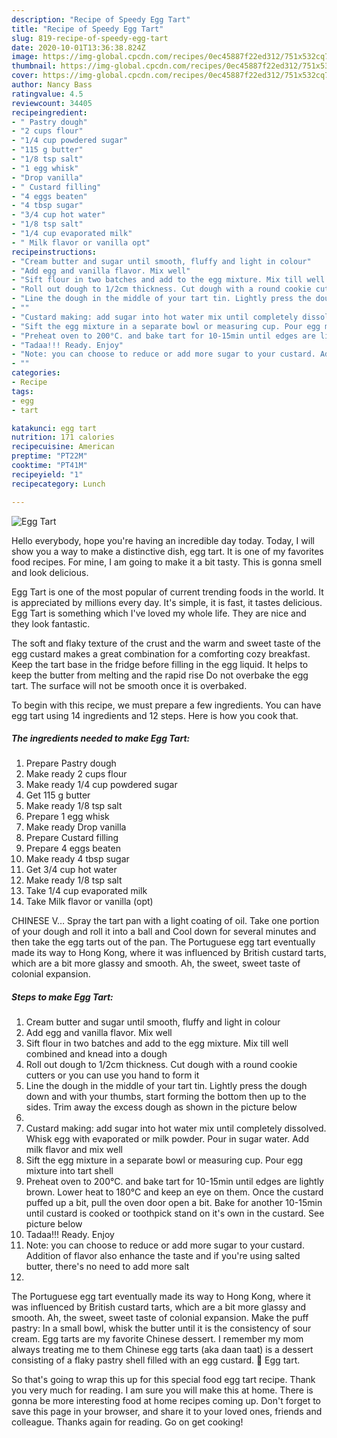 ```yaml
---
description: "Recipe of Speedy Egg Tart"
title: "Recipe of Speedy Egg Tart"
slug: 819-recipe-of-speedy-egg-tart
date: 2020-10-01T13:36:38.824Z
image: https://img-global.cpcdn.com/recipes/0ec45887f22ed312/751x532cq70/egg-tart-recipe-main-photo.jpg
thumbnail: https://img-global.cpcdn.com/recipes/0ec45887f22ed312/751x532cq70/egg-tart-recipe-main-photo.jpg
cover: https://img-global.cpcdn.com/recipes/0ec45887f22ed312/751x532cq70/egg-tart-recipe-main-photo.jpg
author: Nancy Bass
ratingvalue: 4.5
reviewcount: 34405
recipeingredient:
- " Pastry dough"
- "2 cups flour"
- "1/4 cup powdered sugar"
- "115 g butter"
- "1/8 tsp salt"
- "1 egg whisk"
- "Drop vanilla"
- " Custard filling"
- "4 eggs beaten"
- "4 tbsp sugar"
- "3/4 cup hot water"
- "1/8 tsp salt"
- "1/4 cup evaporated milk"
- " Milk flavor or vanilla opt"
recipeinstructions:
- "Cream butter and sugar until smooth, fluffy and light in colour"
- "Add egg and vanilla flavor. Mix well"
- "Sift flour in two batches and add to the egg mixture. Mix till well combined and knead into a dough"
- "Roll out dough to 1/2cm thickness. Cut dough with a round cookie cutters or you can use you hand to form it"
- "Line the dough in the middle of your tart tin. Lightly press the dough down and with your thumbs, start forming the bottom then up to the sides. Trim away the excess dough as shown in the picture below"
- ""
- "Custard making: add sugar into hot water mix until completely dissolved. Whisk egg with evaporated or milk powder. Pour in sugar water. Add milk flavor and mix well"
- "Sift the egg mixture in a separate bowl or measuring cup. Pour egg mixture into tart shell"
- "Preheat oven to 200°C. and bake tart for 10-15min until edges are lightly brown. Lower heat to 180°C and keep an eye on them. Once the custard puffed up a bit, pull the oven door open a bit. Bake for another 10-15min until custard is cooked or toothpick stand on it&#39;s own in the custard. See picture below"
- "Tadaa!!! Ready. Enjoy"
- "Note: you can choose to reduce or add more sugar to your custard. Addition of flavor also enhance the taste and if you&#39;re using salted butter, there&#39;s no need to add more salt"
- ""
categories:
- Recipe
tags:
- egg
- tart

katakunci: egg tart 
nutrition: 171 calories
recipecuisine: American
preptime: "PT22M"
cooktime: "PT41M"
recipeyield: "1"
recipecategory: Lunch

---
```



![Egg Tart](https://img-global.cpcdn.com/recipes/0ec45887f22ed312/751x532cq70/egg-tart-recipe-main-photo.jpg)

Hello everybody, hope you're having an incredible day today. Today, I will show you a way to make a distinctive dish, egg tart. It is one of my favorites food recipes. For mine, I am going to make it a bit tasty. This is gonna smell and look delicious.

Egg Tart is one of the most popular of current trending foods in the world. It is appreciated by millions every day. It's simple, it is fast, it tastes delicious. Egg Tart is something which I've loved my whole life. They are nice and they look fantastic.

The soft and flaky texture of the crust and the warm and sweet taste of the egg custard makes a great combination for a comforting cozy breakfast. Keep the tart base in the fridge before filling in the egg liquid. It helps to keep the butter from melting and the rapid rise Do not overbake the egg tart. The surface will not be smooth once it is overbaked.


To begin with this recipe, we must prepare a few ingredients. You can have egg tart using 14 ingredients and 12 steps. Here is how you cook that.

<!--inarticleads1-->

##### The ingredients needed to make Egg Tart:

1. Prepare  Pastry dough
1. Make ready 2 cups flour
1. Make ready 1/4 cup powdered sugar
1. Get 115 g butter
1. Make ready 1/8 tsp salt
1. Prepare 1 egg whisk
1. Make ready Drop vanilla
1. Prepare  Custard filling
1. Prepare 4 eggs beaten
1. Make ready 4 tbsp sugar
1. Get 3/4 cup hot water
1. Make ready 1/8 tsp salt
1. Take 1/4 cup evaporated milk
1. Take  Milk flavor or vanilla (opt)


CHINESE V… Spray the tart pan with a light coating of oil. Take one portion of your dough and roll it into a ball and Cool down for several minutes and then take the egg tarts out of the pan. The Portuguese egg tart eventually made its way to Hong Kong, where it was influenced by British custard tarts, which are a bit more glassy and smooth. Ah, the sweet, sweet taste of colonial expansion. 

<!--inarticleads2-->

##### Steps to make Egg Tart:

1. Cream butter and sugar until smooth, fluffy and light in colour
1. Add egg and vanilla flavor. Mix well
1. Sift flour in two batches and add to the egg mixture. Mix till well combined and knead into a dough
1. Roll out dough to 1/2cm thickness. Cut dough with a round cookie cutters or you can use you hand to form it
1. Line the dough in the middle of your tart tin. Lightly press the dough down and with your thumbs, start forming the bottom then up to the sides. Trim away the excess dough as shown in the picture below
1. 
1. Custard making: add sugar into hot water mix until completely dissolved. Whisk egg with evaporated or milk powder. Pour in sugar water. Add milk flavor and mix well
1. Sift the egg mixture in a separate bowl or measuring cup. Pour egg mixture into tart shell
1. Preheat oven to 200°C. and bake tart for 10-15min until edges are lightly brown. Lower heat to 180°C and keep an eye on them. Once the custard puffed up a bit, pull the oven door open a bit. Bake for another 10-15min until custard is cooked or toothpick stand on it&#39;s own in the custard. See picture below
1. Tadaa!!! Ready. Enjoy
1. Note: you can choose to reduce or add more sugar to your custard. Addition of flavor also enhance the taste and if you&#39;re using salted butter, there&#39;s no need to add more salt
1. 


The Portuguese egg tart eventually made its way to Hong Kong, where it was influenced by British custard tarts, which are a bit more glassy and smooth. Ah, the sweet, sweet taste of colonial expansion. Make the puff pastry: In a small bowl, whisk the butter until it is the consistency of sour cream. Egg tarts are my favorite Chinese dessert. I remember my mom always treating me to them Chinese egg tarts (aka daan taat) is a dessert consisting of a flaky pastry shell filled with an egg custard. 🎦 Egg tart. 

So that's going to wrap this up for this special food egg tart recipe. Thank you very much for reading. I am sure you will make this at home. There is gonna be more interesting food at home recipes coming up. Don't forget to save this page in your browser, and share it to your loved ones, friends and colleague. Thanks again for reading. Go on get cooking!
